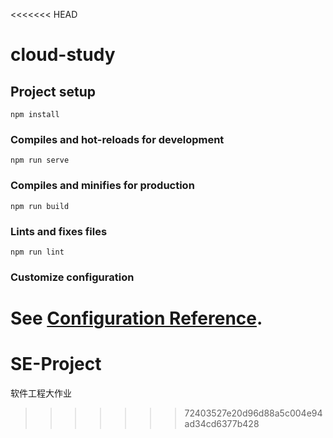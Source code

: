 <<<<<<< HEAD
# cloud-study

## Project setup
```
npm install
```

### Compiles and hot-reloads for development
```
npm run serve
```

### Compiles and minifies for production
```
npm run build
```

### Lints and fixes files
```
npm run lint
```

### Customize configuration
See [Configuration Reference](https://cli.vuejs.org/config/).
=======
# SE-Project
软件工程大作业
>>>>>>> 72403527e20d96d88a5c004e94ad34cd6377b428
